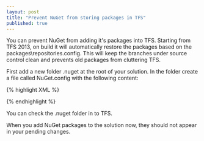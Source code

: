 ```yaml
---
layout: post
title: "Prevent NuGet from storing packages in TFS"
published: true
---
```


You can prevent NuGet from adding it's packages into TFS. Starting from TFS 2013, on build it will automatically restore the packages based on the packages\repositories.config.
This will keep the branches under source control clean and prevents old packages from cluttering TFS.

First add a new folder .nuget at the root of your solution.
In the folder create a file called NuGet.config with the following content:

{% highlight XML %}
<?xml version="1.0" encoding="utf-8"?>
<configuration>
  <solution>
	<add key="disableSourceControlIntegration" value="true" />
  </solution>
</configuration>
{% endhighlight %} 

You can check the .nuget folder in to TFS.

When you add NuGet packages to the solution now, they should not appear in your pending changes.
